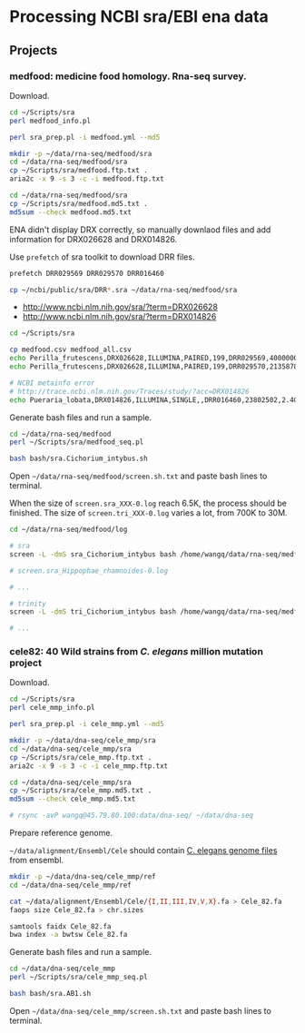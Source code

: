 # Processing NCBI sra/EBI ena data

## Projects

### medfood: medicine food homology. Rna-seq survey.

Download.

```bash
cd ~/Scripts/sra
perl medfood_info.pl

perl sra_prep.pl -i medfood.yml --md5

mkdir -p ~/data/rna-seq/medfood/sra
cd ~/data/rna-seq/medfood/sra
cp ~/Scripts/sra/medfood.ftp.txt .
aria2c -x 9 -s 3 -c -i medfood.ftp.txt

cd ~/data/rna-seq/medfood/sra
cp ~/Scripts/sra/medfood.md5.txt .
md5sum --check medfood.md5.txt
```

ENA didn't display DRX correctly, so manually downlaod files and add information for DRX026628 and DRX014826.

Use `prefetch` of sra toolkit to download DRR files.

```bash
prefetch DRR029569 DRR029570 DRR016460

cp ~/ncbi/public/sra/DRR*.sra ~/data/rna-seq/medfood/sra
```

* http://www.ncbi.nlm.nih.gov/sra/?term=DRX026628
* http://www.ncbi.nlm.nih.gov/sra/?term=DRX014826

```bash
cd ~/Scripts/sra

cp medfood.csv medfood_all.csv
echo Perilla_frutescens,DRX026628,ILLUMINA,PAIRED,199,DRR029569,4000000,808M >> medfood_all.csv
echo Perilla_frutescens,DRX026628,ILLUMINA,PAIRED,199,DRR029570,2135878,431.4M >> medfood_all.csv

# NCBI metainfo error
# http://trace.ncbi.nlm.nih.gov/Traces/study/?acc=DRX014826
echo Pueraria_lobata,DRX014826,ILLUMINA,SINGLE,,DRR016460,23802502,2.4G >> medfood_all.csv
```

Generate bash files and run a sample.

```bash
cd ~/data/rna-seq/medfood
perl ~/Scripts/sra/medfood_seq.pl

bash bash/sra.Cichorium_intybus.sh

```

Open `~/data/rna-seq/medfood/screen.sh.txt` and paste bash lines to terminal.

When the size of `screen.sra_XXX-0.log` reach 6.5K, the process should be finished.
The size of `screen.tri_XXX-0.log` varies a lot, from 700K to 30M.

```bash
cd ~/data/rna-seq/medfood/log

# sra
screen -L -dmS sra_Cichorium_intybus bash /home/wangq/data/rna-seq/medfood/bash/sra.Cichorium_intybus.sh

# screen.sra_Hippophae_rhamnoides-0.log

# ...

# trinity
screen -L -dmS tri_Cichorium_intybus bash /home/wangq/data/rna-seq/medfood/bash/tri.Cichorium_intybus.sh

# ...
```

### cele82: 40 Wild strains from *C. elegans* million mutation project

Download.

```bash
cd ~/Scripts/sra
perl cele_mmp_info.pl

perl sra_prep.pl -i cele_mmp.yml --md5

mkdir -p ~/data/dna-seq/cele_mmp/sra
cd ~/data/dna-seq/cele_mmp/sra
cp ~/Scripts/sra/cele_mmp.ftp.txt .
aria2c -x 9 -s 3 -c -i cele_mmp.ftp.txt

cd ~/data/dna-seq/cele_mmp/sra
cp ~/Scripts/sra/cele_mmp.md5.txt .
md5sum --check cele_mmp.md5.txt

# rsync -avP wangq@45.79.80.100:data/dna-seq/ ~/data/dna-seq
```

Prepare reference genome.

`~/data/alignment/Ensembl/Cele` should contain [C. elegans genome files](https://github.com/wang-q/withncbi/blob/master/pop/OPs-download.md#caenorhabditis-elegans) from ensembl.

```bash
mkdir -p ~/data/dna-seq/cele_mmp/ref
cd ~/data/dna-seq/cele_mmp/ref

cat ~/data/alignment/Ensembl/Cele/{I,II,III,IV,V,X}.fa > Cele_82.fa
faops size Cele_82.fa > chr.sizes

samtools faidx Cele_82.fa
bwa index -a bwtsw Cele_82.fa
```

Generate bash files and run a sample.

```bash
cd ~/data/dna-seq/cele_mmp
perl ~/Scripts/sra/cele_mmp_seq.pl

bash bash/sra.AB1.sh

```

Open `~/data/dna-seq/cele_mmp/screen.sh.txt` and paste bash lines to terminal.
